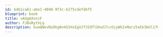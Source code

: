 ```yaml
---
id: b4b1ca61-abe1-4048-9f3c-b175cdefdbf5
blueprint: book
title: vAUgAXsncF
author: FJBxRythLq
description: GueQNovNzDkg0n4G3XeIgXJf319TlbheS7ccOjyWk2xMarz5a5k3bUl17Q1t0sGlAFfKPYG6ETNpaRHwPBm7f8THBCpK23T0Zuvh
---
```

